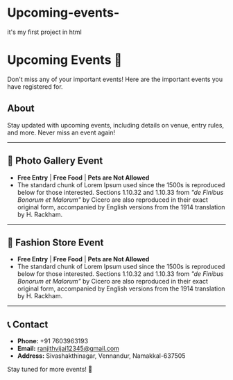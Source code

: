 # Upcoming-events-
it's my first project in html 
# Upcoming Events 📅

Don't miss any of your important events! Here are the important events you have registered for.

## About
Stay updated with upcoming events, including details on venue, entry rules, and more. Never miss an event again!

---

## 📸 Photo Gallery Event
- **Free Entry** | **Free Food** | **Pets are Not Allowed**
- The standard chunk of Lorem Ipsum used since the 1500s is reproduced below for those interested. Sections 1.10.32 and 1.10.33 from *"de Finibus Bonorum et Malorum"* by Cicero are also reproduced in their exact original form, accompanied by English versions from the 1914 translation by H. Rackham.

---

## 👗 Fashion Store Event
- **Free Entry** | **Free Food** | **Pets are Not Allowed**
- The standard chunk of Lorem Ipsum used since the 1500s is reproduced below for those interested. Sections 1.10.32 and 1.10.33 from *"de Finibus Bonorum et Malorum"* by Cicero are also reproduced in their exact original form, accompanied by English versions from the 1914 translation by H. Rackham.

---

## 📞 Contact
- **Phone:** +91 7603963193  
- **Email:** [ranjithvijai12345@gmail.com](mailto:ranjithvijai12345@gmail.com)  
- **Address:** Sivashakthinagar, Vennandur, Namakkal-637505  

Stay tuned for more events! 🎉

